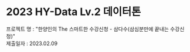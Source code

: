 # 2023 HY-Data Lv.2 데이터톤
프로젝트 명 : "한양인의 The 스마트한 수강신청 - 삼다수(삼심분만에 끝내는 수강신청)"<br/>
제출일자 : 2023.02.09
